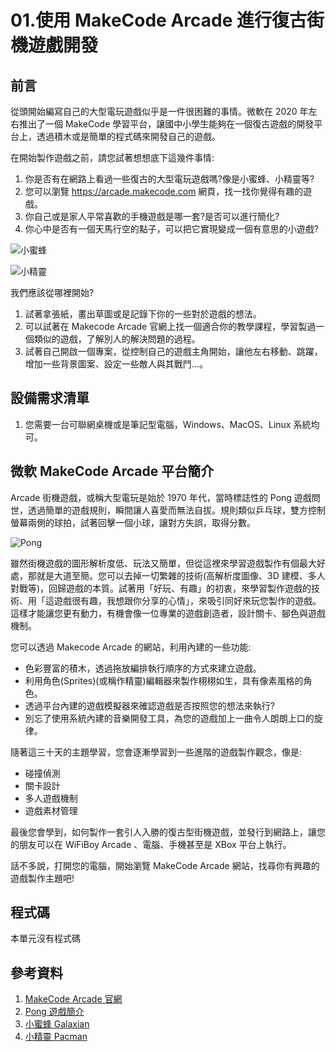 # 01.使用 MakeCode Arcade 進行復古街機遊戲開發

## 前言

從頭開始編寫自己的大型電玩遊戲似乎是一件很困難的事情。微軟在 2020 年左右推出了一個 MakeCode 學習平台，讓國中小學生能夠在一個復古遊戲的開發平台上，透過積木或是簡單的程式碼來開發自己的遊戲。

在開始製作遊戲之前，請您試著想想底下這幾件事情:

1. 你是否有在網路上看過一些復古的大型電玩遊戲嗎?像是小蜜蜂、小精靈等?
2. 您可以瀏覽 https://arcade.makecode.com 網頁，找一找你覺得有趣的遊戲。
3. 你自己或是家人平常喜歡的手機遊戲是哪一套?是否可以進行簡化?
4. 你心中是否有一個天馬行空的點子，可以把它實現變成一個有意思的小遊戲?

![小蜜蜂](https://www.retrogames.cz/games/019/NES-gameplay.gif)

![小精靈](https://www.c64-wiki.com/images/8/89/PacMan_Animation1.gif)

我們應該從哪裡開始?

1. 試著拿張紙，畫出草圖或是記錄下你的一些對於遊戲的想法。 
2. 可以試著在 Makecode Arcade 官網上找一個適合你的教學課程，學習製過一個類似的遊戲，了解別人的解決問題的過程。
3. 試著自己開啟一個專案，從控制自己的遊戲主角開始，讓他左右移動、跳躍，增加一些背景圖案、設定一些敵人與其戰鬥...。

## 設備需求清單

1. 您需要一台可聯網桌機或是筆記型電腦，Windows、MacOS、Linux 系統均可。

## 微軟 MakeCode Arcade 平台簡介

Arcade 街機遊戲，或稱大型電玩是始於 1970 年代，當時標誌性的 Pong 遊戲問世，透過簡單的遊戲規則，瞬間讓人喜愛而無法自拔。規則類似乒乓球，雙方控制螢幕兩側的球拍，試著回擊一個小球，讓對方失誤，取得分數。

![Pong](https://upload.wikimedia.org/wikipedia/commons/6/62/Pong_Game_Test2.gif)

雖然街機遊戲的圖形解析度低、玩法又簡單，但從這裡來學習遊戲製作有個最大好處，那就是大道至簡。您可以去掉一切繁雜的技術(高解析度圖像、3D 建模、多人對戰等)，回歸遊戲的本質。試著用「好玩、有趣」的初衷，來學習製作遊戲的技術、用「這遊戲很有趣，我想跟你分享的心情」，來吸引同好來玩您製作的遊戲。這樣才能讓您更有動力，有機會像一位專業的遊戲創造者，設計關卡、腳色與遊戲機制。

您可以透過 Makecode Arcade 的網站，利用內建的一些功能:

* 色彩豐富的積木，透過拖放編排執行順序的方式來建立遊戲。
* 利用角色(Sprites)(或稱作精靈)編輯器來製作栩栩如生，具有像素風格的角色。
* 透過平台內建的遊戲模擬器來確認遊戲是否按照您的想法來執行?
* 別忘了使用系統內建的音樂開發工具，為您的遊戲加上一曲令人朗朗上口的旋律。

隨著這三十天的主題學習，您會逐漸學習到一些進階的遊戲製作觀念，像是:

* 碰撞偵測
* 關卡設計
* 多人遊戲機制
* 遊戲素材管理

最後您會學到，如何製作一套引人入勝的復古型街機遊戲，並發行到網路上，讓您的朋友可以在 WiFiBoy Arcade 、電腦、手機甚至是 XBox 平台上執行。

話不多說，打開您的電腦，開始瀏覽 MakeCode Arcade 網站，找尋你有興趣的遊戲製作主題吧!

## 程式碼

本單元沒有程式碼

## 參考資料

1. [MakeCode Arcade 官網](https://arcade.makecode.com/)
2. [Pong 遊戲簡介](https://zh.wikipedia.org/zh-tw/%E4%B9%93)
3. [小蜜蜂 Galaxian](https://zh.wikipedia.org/zh-tw/%E5%B0%8F%E8%9C%9C%E8%9C%82_(%E6%B8%B8%E6%88%8F))
4. [小精靈 Pacman](https://zh.wikipedia.org/zh-tw/%E5%90%83%E8%B1%86%E4%BA%BA)
